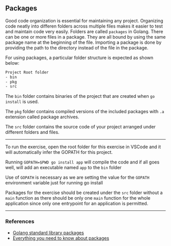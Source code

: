 ## Packages

Good code organization is essential for maintaining any project. Organizing code neatly into differen folders across multiple files makes it easier to test and maintain code very easily. Folders are called `packages` in Golang. There can be one or more files in a package. They are all bound by using the same package name at the beginning of the file. Importing a package is done by providing the path to the directory instead of the file in the package.

For using packages, a particular folder structure is expected as shown below:

```bash
Project Root folder
- bin
- pkg
- src
```

The `bin` folder contains binaries of the project that are created when `go install` is used.

The `pkg` folder contains compiled versions of the included packages with `.a` extension called package archives.

The `src` folder contains the source code of your project arranged under different folders and files.

---
To run the exercise, open the root folder for this exercise in VSCode and it will automatically infer the GOPATH for this project.

Running `GOPATH=$PWD go install app` will compile the code and if all goes well, will add an executable named `app` to the `bin` folder

Use of `GOPATH` is necessary as we are setting the value for the `GOPATH` environment variable just for running go install

Packages for the exercise should be created under the `src` folder without a `main` function as there should be only one `main` function for the whole application since only one entrypoint for an application is permitted.

---


### References

* [Golang standard library packages](https://golang.org/pkg/)
* [Everything you need to know about packages](https://medium.com/rungo/everything-you-need-to-know-about-packages-in-go-b8bac62b74cc)
